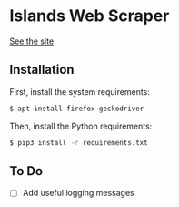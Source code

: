 
# Islands Web Scraper

[See the site](https://islands.smp.uq.edu.au)

## Installation

First, install the system requirements:

```bash
$ apt install firefox-geckodriver
```

Then, install the Python requirements:

```bash
$ pip3 install -r requirements.txt
```

## To Do

- [ ] Add useful logging messages
